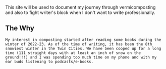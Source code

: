
This site will be used to document my journey through vermicomposting and also to fight writer's block when I don't want to write professionally. 


## The Why

	My interest in composting started after reading some books during the winter of 2022-23. As of the time of writing, it has been the 8th snowiest winter in the Twin Cities. We have been cooped up for a long time (111 straight days with at least an inch of snow on the ground!!!) and I was spending too much time on my phone and with my ear buds listening to podcasts/e-books. 